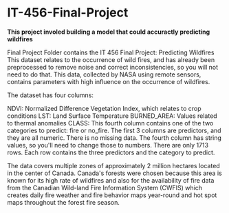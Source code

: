 # IT-456-Final-Project
**This project involed building a model that could accuractly predicting wildfires**

Final Project Folder contains the IT 456 Final Project: Predicting Wildfires This dataset relates to the occurrence of wild fires, and has already been preprocessed to remove noise and correct inconsistencies, so you will not need to do that. This data, collected by NASA using remote sensors, contains parameters with high influence on the occurrence of wildfires.

The dataset has four columns:

NDVI: Normalized Difference Vegetation Index, which relates to crop conditions LST: Land Surface Temperature BURNED_AREA: Values related to thermal anomalies CLASS: This fourth column contains one of the two categories to predict: fire or no_fire. The first 3 columns are predictors, and they are all numeric. There is no missing data. The fourth column has string values, so you'll need to change those to numbers. There are only 1713 rows. Each row contains the three predictors and the category to predict.

The data covers multiple zones of approximately 2 million hectares located in the center of Canada. Canada's forests were chosen because this area is known for its high rate of wildfires and also for the availability of fire data from the Canadian Wild-land Fire Information System (CWFIS) which creates daily fire weather and fire behavior maps year-round and hot spot maps throughout the forest fire season.
